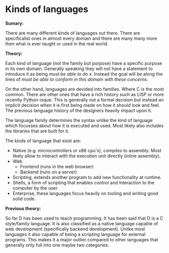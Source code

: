 # Kinds of languages
**Sumary:**

There are many different kinds of languages out there. There are specificalist ones in almost every domain and there are many many more then what is ever taught or used in the real world.

**Theory:**

Each kind of language (not the family but purpose) have a specific purpose in its own domain. Generally speaking they will not have a statement to introduce it as being *must be able to do x*. Instead the goal will be along the lines of *must be able to conform in this domain with these concerns*.

On the other hand, languages are devided into families. Where C is the most common. There are other ones that have a rich history such as LISP or more recently Python-isque. This is generally not a formal decision but instead an implicit decision when it is first being made on how it should look and feel. The previous language history of the designers heavily impact upon it.

The language family determines the syntax unlike the kind of language which focusses about how it is executed and used. Most likely also includes the libraries that are built for it.

The kinds of language that exist are:

* Native (e.g. microcontrollers or x86 cpu's), compiles to assembly. Most likely allow to interact with the execution unit directly (inline assembly).
* Web
	* Frontend (runs in the web browser)
	* Backend (runs on a server)
* Scripting, extends another program to add new functionality at runtime.
* Shells, a form of scripting that enables control and interaction to the computer by the user.
* Enterprise, these languages focus heavily on tooling and writing good solid code.

**Previous theory:**

So far D has been used to teach programming. It has been said that D is a C style/family language. It is also classified as a native language capable of web development (specifically backend development). Unlike most languages it also capable of being a scripting language for external programs.
This makes it a major outlier compared to other languages that generally only full into one maybe two categories.